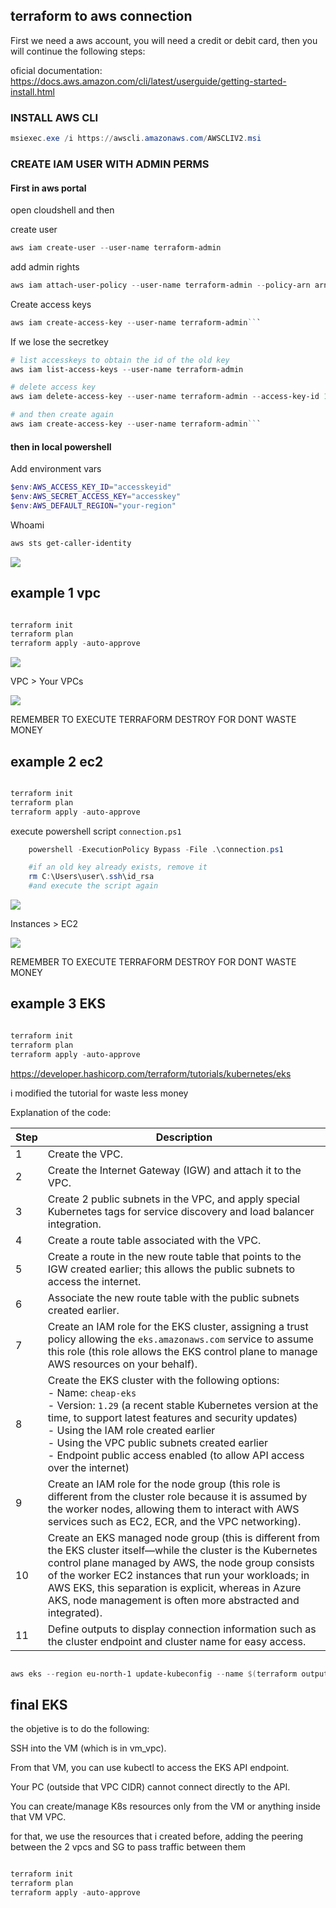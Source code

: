 ## terraform to aws connection

First we need a aws account, you will need a credit or debit card, then you will continue the following steps:

oficial documentation: https://docs.aws.amazon.com/cli/latest/userguide/getting-started-install.html

### INSTALL AWS CLI

```powershell
msiexec.exe /i https://awscli.amazonaws.com/AWSCLIV2.msi
```

### CREATE IAM USER WITH ADMIN PERMS

#### First in aws portal

open cloudshell and then

create user

```powershell
aws iam create-user --user-name terraform-admin
```

add admin rights

```powershell
aws iam attach-user-policy --user-name terraform-admin --policy-arn arn:aws:iam::aws:policy/AdministratorAccess
```

Create access keys

```powershell
aws iam create-access-key --user-name terraform-admin```
```

If we lose the secretkey

```powershell
# list accesskeys to obtain the id of the old key
aws iam list-access-keys --user-name terraform-admin

# delete access key
aws iam delete-access-key --user-name terraform-admin --access-key-id 12345

# and then create again
aws iam create-access-key --user-name terraform-admin```
```

#### then in local powershell

Add environment vars

```powershell
$env:AWS_ACCESS_KEY_ID="accesskeyid"
$env:AWS_SECRET_ACCESS_KEY="accesskey"
$env:AWS_DEFAULT_REGION="your-region" 
```

Whoami

```powershell
aws sts get-caller-identity
```

![](./aws-images/1.png)

## example 1 vpc

```powershell

terraform init
terraform plan
terraform apply -auto-approve

```

![](./aws-images/2.png)

VPC > Your VPCs

![](./aws-images/3.png)

REMEMBER TO EXECUTE TERRAFORM DESTROY FOR DONT WASTE MONEY

## example 2 ec2

```powershell

terraform init
terraform plan
terraform apply -auto-approve

```

execute powershell script `connection.ps1`

```powershell
    powershell -ExecutionPolicy Bypass -File .\connection.ps1

    #if an old key already exists, remove it
    rm C:\Users\user\.ssh\id_rsa
    #and execute the script again
```

![](./aws-images/4.png)

Instances > EC2

![](./aws-images/5.png)

REMEMBER TO EXECUTE TERRAFORM DESTROY FOR DONT WASTE MONEY

## example 3 EKS 

```powershell

terraform init
terraform plan
terraform apply -auto-approve

```

https://developer.hashicorp.com/terraform/tutorials/kubernetes/eks

i modified the tutorial for waste less money

Explanation of the code:

| Step | Description                                                                                                                                                                                                                      |
|-------|----------------------------------------------------------------------------------------------------------------------------------------------------------------------------------------------------------------------------------|
| 1     | Create the VPC.                                                                                                                                                                                                                  |
| 2     | Create the Internet Gateway (IGW) and attach it to the VPC.                                                                                                                                                                      |
| 3     | Create 2 public subnets in the VPC, and apply special Kubernetes tags for service discovery and load balancer integration.                                                                                                       |
| 4     | Create a route table associated with the VPC.                                                                                                                                                                                   |
| 5     | Create a route in the new route table that points to the IGW created earlier; this allows the public subnets to access the internet.                                                                                            |
| 6     | Associate the new route table with the public subnets created earlier.                                                                                                                                                           |
| 7     | Create an IAM role for the EKS cluster, assigning a trust policy allowing the `eks.amazonaws.com` service to assume this role (this role allows the EKS control plane to manage AWS resources on your behalf).                    |
| 8     | Create the EKS cluster with the following options: <br> - Name: `cheap-eks` <br> - Version: `1.29` (a recent stable Kubernetes version at the time, to support latest features and security updates) <br> - Using the IAM role created earlier <br> - Using the VPC public subnets created earlier <br> - Endpoint public access enabled (to allow API access over the internet) |
| 9     | Create an IAM role for the node group (this role is different from the cluster role because it is assumed by the worker nodes, allowing them to interact with AWS services such as EC2, ECR, and the VPC networking).              |
| 10    | Create an EKS managed node group (this is different from the EKS cluster itself—while the cluster is the Kubernetes control plane managed by AWS, the node group consists of the worker EC2 instances that run your workloads; in AWS EKS, this separation is explicit, whereas in Azure AKS, node management is often more abstracted and integrated). |
| 11    | Define outputs to display connection information such as the cluster endpoint and cluster name for easy access.                                                                                                                 |

```powershell

aws eks --region eu-north-1 update-kubeconfig --name $(terraform output -raw cluster_name)

```

## final EKS 

the objetive is to do the following:

SSH into the VM (which is in vm_vpc).

From that VM, you can use kubectl to access the EKS API endpoint.

Your PC (outside that VPC CIDR) cannot connect directly to the API.

You can create/manage K8s resources only from the VM or anything inside that VM VPC.

for that, we use the resources that i created before, adding the peering between the 2 vpcs and SG to pass traffic between them

```powershell

terraform init
terraform plan
terraform apply -auto-approve

```






